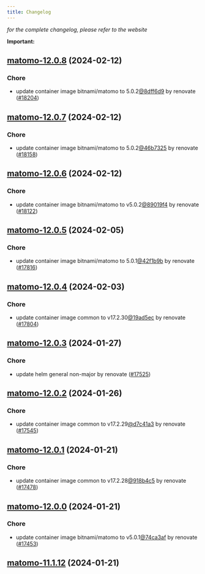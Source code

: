 ```yaml
---
title: Changelog
---
```



*for the complete changelog, please refer to the website*

**Important:**










## [matomo-12.0.8](https://github.com/truecharts/charts/compare/matomo-12.0.7...matomo-12.0.8) (2024-02-12)

### Chore



- update container image bitnami/matomo to 5.0.2[@8dff6d9](https://github.com/8dff6d9) by renovate ([#18204](https://github.com/truecharts/charts/issues/18204))


## [matomo-12.0.7](https://github.com/truecharts/charts/compare/matomo-12.0.6...matomo-12.0.7) (2024-02-12)

### Chore



- update container image bitnami/matomo to 5.0.2[@46b7325](https://github.com/46b7325) by renovate ([#18158](https://github.com/truecharts/charts/issues/18158))


## [matomo-12.0.6](https://github.com/truecharts/charts/compare/matomo-12.0.5...matomo-12.0.6) (2024-02-12)

### Chore



- update container image bitnami/matomo to v5.0.2[@89019f4](https://github.com/89019f4) by renovate ([#18122](https://github.com/truecharts/charts/issues/18122))


## [matomo-12.0.5](https://github.com/truecharts/charts/compare/matomo-12.0.4...matomo-12.0.5) (2024-02-05)

### Chore



- update container image bitnami/matomo to 5.0.1[@42f1b9b](https://github.com/42f1b9b) by renovate ([#17816](https://github.com/truecharts/charts/issues/17816))


## [matomo-12.0.4](https://github.com/truecharts/charts/compare/matomo-12.0.3...matomo-12.0.4) (2024-02-03)

### Chore



- update container image common to v17.2.30[@19ad5ec](https://github.com/19ad5ec) by renovate ([#17804](https://github.com/truecharts/charts/issues/17804))


## [matomo-12.0.3](https://github.com/truecharts/charts/compare/matomo-12.0.2...matomo-12.0.3) (2024-01-27)

### Chore



- update helm general non-major by renovate ([#17525](https://github.com/truecharts/charts/issues/17525))


## [matomo-12.0.2](https://github.com/truecharts/charts/compare/matomo-12.0.1...matomo-12.0.2) (2024-01-26)

### Chore



- update container image common to v17.2.29[@d7c41a3](https://github.com/d7c41a3) by renovate ([#17545](https://github.com/truecharts/charts/issues/17545))


## [matomo-12.0.1](https://github.com/truecharts/charts/compare/matomo-12.0.0...matomo-12.0.1) (2024-01-21)

### Chore



- update container image common to v17.2.28[@918b4c5](https://github.com/918b4c5) by renovate ([#17478](https://github.com/truecharts/charts/issues/17478))


## [matomo-12.0.0](https://github.com/truecharts/charts/compare/matomo-11.1.12...matomo-12.0.0) (2024-01-21)

### Chore



- update container image bitnami/matomo to v5.0.1[@74ca3af](https://github.com/74ca3af) by renovate ([#17453](https://github.com/truecharts/charts/issues/17453))


## [matomo-11.1.12](https://github.com/truecharts/charts/compare/matomo-11.1.11...matomo-11.1.12) (2024-01-21)